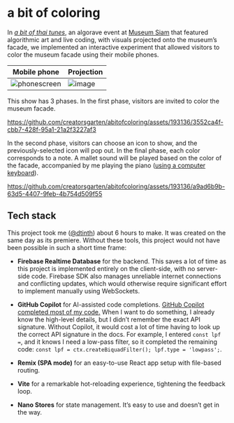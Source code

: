 # a bit of coloring

In [_a bit of thai tunes_](https://www.facebook.com/creatorsgarten/videos/1695835374279309), an algorave event at [Museum Siam](https://en.wikipedia.org/wiki/Museum_Siam) that featured algorithmic art and live coding, with visuals projected onto the museum’s facade, we implemented an interactive experiment that allowed visitors to color the museum facade using their mobile phones.

<!-- prettier-ignore -->
| Mobile phone | Projection |
| ------------ | ---------- |
| ![phonescreen](https://github.com/creatorsgarten/abitofthaitunes-interactive/assets/193136/c5ecea8c-6150-4916-9b37-f9ff9a29f1db) | ![image](https://github.com/creatorsgarten/abitofthaitunes-interactive/assets/193136/49a1f3f0-4f81-4390-847a-a839834f4246) |

This show has 3 phases. In the first phase, visitors are invited to color the museum facade.

https://github.com/creatorsgarten/abitofcoloring/assets/193136/3552ca4f-cbb7-428f-95a1-21a2f3227af3

In the second phase, visitors can choose an icon to show, and the previously-selected icon will pop out. In the final phase, each color corresponds to a note. A mallet sound will be played based on the color of the facade, accompanied by me playing the piano ([using a computer keyboard](https://docs.dt.in.th/webmidicon/midi-keybindings.html)).

https://github.com/creatorsgarten/abitofcoloring/assets/193136/a9ad6b9b-63d5-4407-9feb-4b754d509f55

## Tech stack

This project took me ([@dtinth](https://github.com/dtinth)) about 6 hours to make. It was created on the same day as its premiere. Without these tools, this project would not have been possible in such a short time frame:

- **Firebase Realtime Database** for the backend. This saves a lot of time as this project is implemented entirely on the client-side, with no server-side code. Firebase SDK also manages unreliable internet connections and conflicting updates, which would otherwise require significant effort to implement manually using WebSockets.

- **GitHub Copilot** for AI-assisted code completions. [GitHub Copilot completed most of my code.](https://twitter.com/dtinth/status/1639152753040834560) When I want to do something, I already know the high-level details, but I didn’t remember the exact API signature. Without Copilot, it would cost a lot of time having to look up the correct API signature in the docs. For example, I entered `const lpf =`, and it knows I need a low-pass filter, so it completed the remaining code: `const lpf = ctx.createBiquadFilter(); lpf.type = 'lowpass';`.

- **Remix (SPA mode)** for an easy-to-use React app setup with file-based routing.

- **Vite** for a remarkable hot-reloading experience, tightening the feedback loop.

- **Nano Stores** for state management. It’s easy to use and doesn’t get in the way.
